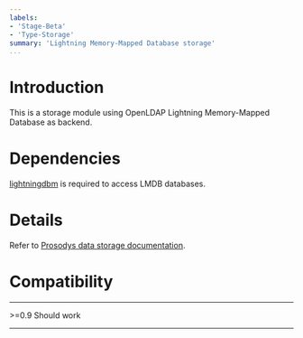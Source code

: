 ```yaml
---
labels:
- 'Stage-Beta'
- 'Type-Storage'
summary: 'Lightning Memory-Mapped Database storage'
...
```


Introduction
============

This is a storage module using OpenLDAP Lightning Memory-Mapped Database
as backend.

Dependencies
============

[lightningdbm](https://github.com/shmul/lightningdbm) is required to
access LMDB databases.

Details
=======

Refer to [Prosodys data storage
documentation](https://prosody.im/doc/storage).

Compatibility
=============

  -------- -------------
  \>=0.9   Should work
  -------- -------------

